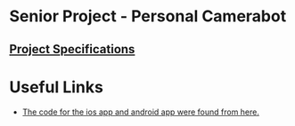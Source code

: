# Senior Project - Personal Camerabot

## [Project Specifications](https://github.com/bellis14/Senior_Project/blob/main/ProjectRequirements.md)

# Useful Links

* [The code for the ios app and android app were found from here.](https://github.com/googlesamples/mlkit)


